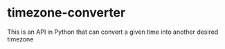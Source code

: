 # timezone-converter
This is an API in Python that can convert a given time into another desired timezone
